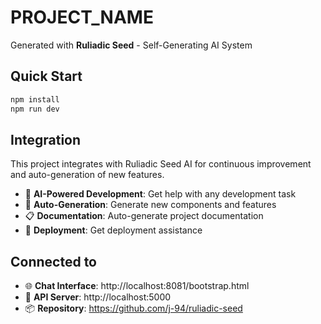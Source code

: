 # PROJECT_NAME

Generated with **Ruliadic Seed** - Self-Generating AI System

## Quick Start

```bash
npm install
npm run dev
```

## Integration

This project integrates with Ruliadic Seed AI for continuous improvement and auto-generation of new features.

- 🤖 **AI-Powered Development**: Get help with any development task
- 🔧 **Auto-Generation**: Generate new components and features
- 📋 **Documentation**: Auto-generate project documentation
- 🚀 **Deployment**: Get deployment assistance

## Connected to

- 🌐 **Chat Interface**: http://localhost:8081/bootstrap.html
- 🔗 **API Server**: http://localhost:5000
- 📦 **Repository**: https://github.com/j-94/ruliadic-seed
